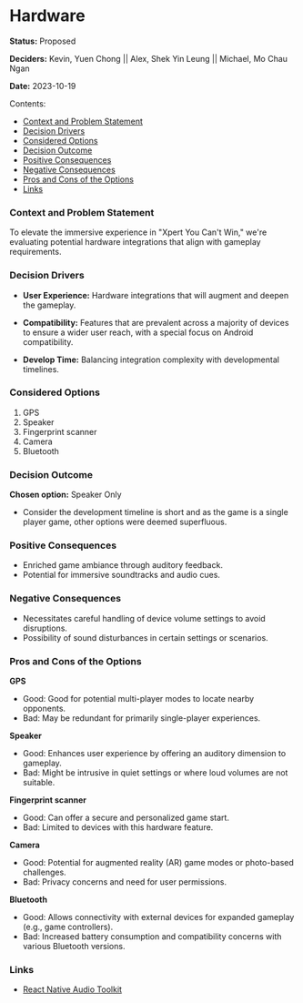 # Hardware

**Status:** Proposed

**Deciders:** Kevin, Yuen Chong || Alex, Shek Yin Leung || Michael, Mo Chau Ngan

**Date:** 2023-10-19

Contents:

- [Context and Problem Statement](#context-and-problem-statement)
- [Decision Drivers](#decision-drivers)
- [Considered Options](#considered-options)
- [Decision Outcome](#decision-outcome)
- [Positive Consequences](#positive-consequences)
- [Negative Consequences](#negative-consequences)
- [Pros and Cons of the Options](#pros-and-cons-of-the-options)
- [Links](#links)

### Context and Problem Statement

To elevate the immersive experience in "Xpert You Can't Win," we're evaluating potential hardware integrations that align with gameplay requirements.

### Decision Drivers

- **User Experience:** Hardware integrations that will augment and deepen the gameplay.
  
- **Compatibility:** Features that are prevalent across a majority of devices to ensure a wider user reach, with a special focus on Android compatibility.

- **Develop Time:** Balancing integration complexity with developmental timelines.

### Considered Options

1. GPS
2. Speaker
3. Fingerprint scanner
4. Camera
5. Bluetooth

### Decision Outcome

**Chosen option:** Speaker Only
- Consider the development timeline is short and as the game is a single player game, other options were deemed superfluous.

### Positive Consequences

- Enriched game ambiance through auditory feedback.
- Potential for immersive soundtracks and audio cues.

### Negative Consequences

- Necessitates careful handling of device volume settings to avoid disruptions.
- Possibility of sound disturbances in certain settings or scenarios.

### Pros and Cons of the Options

**GPS**
- Good: Good for potential multi-player modes to locate nearby opponents.
- Bad: May be redundant for primarily single-player experiences.

**Speaker**
- Good: Enhances user experience by offering an auditory dimension to gameplay.
- Bad: Might be intrusive in quiet settings or where loud volumes are not suitable.

**Fingerprint scanner**
- Good: Can offer a secure and personalized game start.
- Bad: Limited to devices with this hardware feature.

**Camera**
- Good: Potential for augmented reality (AR) game modes or photo-based challenges.
- Bad: Privacy concerns and need for user permissions.

**Bluetooth**
- Good: Allows connectivity with external devices for expanded gameplay (e.g., game controllers).
- Bad: Increased battery consumption and compatibility concerns with various Bluetooth versions.

### Links

- [React Native Audio Toolkit](https://github.com/react-native-audio-toolkit/react-native-audio-toolkit)
